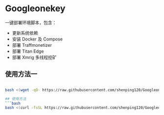 # Googleonekey

一键部署环境脚本，包含：

- 更新系统依赖
- 安装 Docker 及 Compose
- 部署 Traffmonetizer
- 部署 Titan Edge
- 部署 Xmrig 多线程挖矿

## 使用方法一
```bash

bash <(wget -qO- https://raw.githubusercontent.com/shenping120/Googleonekey/main/Googleonekey.sh)

## 使用方法
```bash
bash <(curl -fsSL https://raw.githubusercontent.com/shenping120/Googleonekey/main/Googleonekey.sh)
